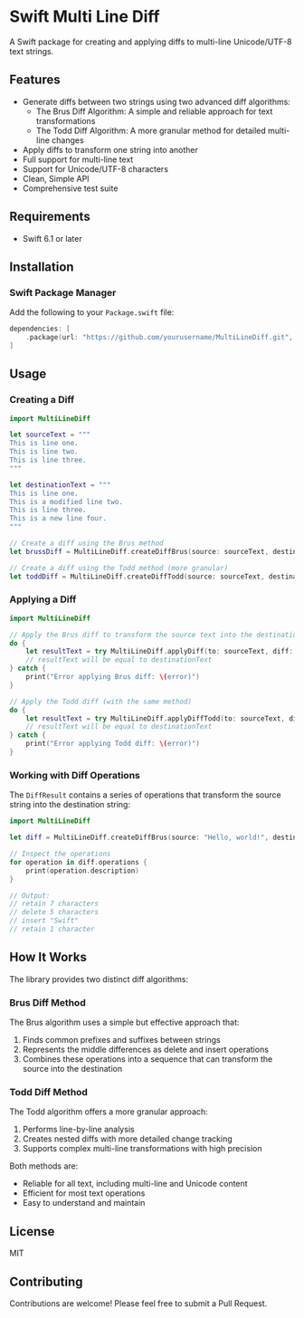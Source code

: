 # Swift Multi Line Diff

A Swift package for creating and applying diffs to multi-line Unicode/UTF-8 text strings.

## Features

- Generate diffs between two strings using two advanced diff algorithms:
  - The Brus Diff Algorithm: A simple and reliable approach for text transformations
  - The Todd Diff Algorithm: A more granular method for detailed multi-line changes
- Apply diffs to transform one string into another
- Full support for multi-line text
- Support for Unicode/UTF-8 characters
- Clean, Simple API
- Comprehensive test suite

## Requirements

- Swift 6.1 or later

## Installation

### Swift Package Manager

Add the following to your `Package.swift` file:

```swift
dependencies: [
    .package(url: "https://github.com/yourusername/MultiLineDiff.git", from: "1.0.0")
]
```

## Usage

### Creating a Diff

```swift
import MultiLineDiff

let sourceText = """
This is line one.
This is line two.
This is line three.
"""

let destinationText = """
This is line one.
This is a modified line two.
This is line three.
This is a new line four.
"""

// Create a diff using the Brus method
let brussDiff = MultiLineDiff.createDiffBrus(source: sourceText, destination: destinationText)

// Create a diff using the Todd method (more granular)
let toddDiff = MultiLineDiff.createDiffTodd(source: sourceText, destination: destinationText)
```

### Applying a Diff

```swift
import MultiLineDiff

// Apply the Brus diff to transform the source text into the destination text
do {
    let resultText = try MultiLineDiff.applyDiff(to: sourceText, diff: brussDiff)
    // resultText will be equal to destinationText
} catch {
    print("Error applying Brus diff: \(error)")
}

// Apply the Todd diff (with the same method)
do {
    let resultText = try MultiLineDiff.applyDiffTodd(to: sourceText, diff: toddDiff)
    // resultText will be equal to destinationText
} catch {
    print("Error applying Todd diff: \(error)")
}
```

### Working with Diff Operations

The `DiffResult` contains a series of operations that transform the source string into the destination string:

```swift
import MultiLineDiff

let diff = MultiLineDiff.createDiffBrus(source: "Hello, world!", destination: "Hello, Swift!")

// Inspect the operations
for operation in diff.operations {
    print(operation.description)
}

// Output:
// retain 7 characters
// delete 5 characters
// insert "Swift"
// retain 1 character
```

## How It Works

The library provides two distinct diff algorithms:

### Brus Diff Method
The Brus algorithm uses a simple but effective approach that:
1. Finds common prefixes and suffixes between strings
2. Represents the middle differences as delete and insert operations
3. Combines these operations into a sequence that can transform the source into the destination

### Todd Diff Method
The Todd algorithm offers a more granular approach:
1. Performs line-by-line analysis
2. Creates nested diffs with more detailed change tracking
3. Supports complex multi-line transformations with high precision

Both methods are:
- Reliable for all text, including multi-line and Unicode content
- Efficient for most text operations
- Easy to understand and maintain

## License

MIT

## Contributing

Contributions are welcome! Please feel free to submit a Pull Request. 
